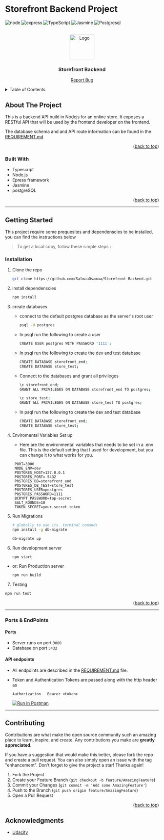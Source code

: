 # Storefront Backend Project

<div id="top"></div>

![node](https://img.shields.io/badge/Node.js-339933?style=for-the-badge&logo=nodedotjs&logoColor=white)
![express](https://img.shields.io/badge/Express.js-000000?style=for-the-badge&logo=express&logoColor=white)
![TypeScript](https://img.shields.io/badge/TypeScript-007ACC?style=for-the-badge&logo=typescript&logoColor=white)
![Jasmine](https://img.shields.io/badge/Jasmine-8A4182?style=for-the-badge&logo=Jasmine&logoColor=white)
![Postgresql](https://img.shields.io/badge/PostgreSQL-316192?style=for-the-badge&logo=postgresql&logoColor=white)

<!-- PROJECT LOGO -->
<br />
<div align="center">
    <img src="./assets/database.png" alt="Logo" height="80">

  <h3 align="center">Storefront Backend</h3>

  <p align="center">
    <a href="https://github.com/abdrahmansoltan/UDACITY-Advanced-Full-Stack-Web-Development/issues">Report Bug</a>
  </p>
</div>

<!-- TABLE OF CONTENTS -->
<details>
  <summary>Table of Contents</summary>
  <ol>
    <li>
      <a href="#about-the-project">About The Project</a>
      <ul>
        <li><a href="#built-with">Built With</a></li>
      </ul>
    </li>
    <li>
      <a href="#getting-started">Getting Started</a>
      <ul>
        <li><a href="#installation">Installation</a></li>
        <li><a href="#ports--endpoints">Ports & EndPoints</a></li>
      </ul>
    </li>
    <li><a href="#contributing">Contributing</a></li>
    <li><a href="#acknowledgments">Acknowledgments</a></li>
  </ol>
</details>

<!-- ABOUT THE PROJECT -->

## About The Project

This is a backend API build in Nodejs for an online store. It exposes a RESTful API that will be used by the frontend developer on the frontend.

The database schema and and API route information can be found in the [REQUIREMENT.md](REQUIREMENTS.md)

<p align="right">(<a href="#top">back to top</a>)</p>

### Built With

- Typescript
- Node.js
- Epress framework
- Jasmine
- postgreSQL

<p align="right">(<a href="#top">back to top</a>)</p>

---

<!-- GETTING STARTED -->

## Getting Started

This project require some prequesites and dependenscies to be installed, you can find the instructions below

> To get a local copy, follow these simple steps :

### Installation

1. Clone the repo
   ```sh
   git clone https://github.com/SalmaaOsamaa/Storefront-Backend.git
   ```

2. install dependenscies

   ```bash
   npm install
   ```

3. create databases

   - connect to the default postgres database as the server's root user

     ```bash
     psql -U postgres
     ```

   - In psql run the following to create a user

     ```bash
     CREATE USER postgres WITH PASSWORD '1111';
     ```

   - In psql run the following to create the dev and test database

     ```bash
     CREATE DATABASE storefront_end;
     CREATE DATABASE store_test;
     ```

   - Connect to the databases and grant all privileges

     ```bash
     \c storefront_end;
     GRANT ALL PRIVILEGES ON DATABASE storefront_end TO postgres;

     \c store_test;
     GRANT ALL PRIVILEGES ON DATABASE store_test TO postgres;
     ```

   - In psql run the following to create the dev and test database

     ```bash
     CREATE DATABASE storefront_end;
     CREATE DATABASE store_test;
     ```

5. Enviromental Variables Set up

   - Here are the environmental variables that needs to be set in a .env file. This is the default setting that I used for development, but you can change it to what works for you.

   ```
    PORT=3000
    NODE_ENV=dev
    POSTGRES_HOST=127.0.0.1
    POSTGRES_PORT= 5432
    POSTGRES_DB=storefront_end
    POSTGRES_DB_TEST=store_test
    POSTGRES_USER=postgres
    POSTGRES_PASSWORD=1111
    BCRYPT_PASSWORD=top-secret
    SALT_ROUNDS=10
    TOKEN_SECRET=your-secret-token
   ```

6. Run Migrations

   ```bash
   # globally to use its  terminal comands
   npm install -g db-migrate

   db-migrate up
   ```

7. Run development server

   ```sh
   npm start

   ```

- or: Run Production server

  ```bash
  npm run build 
  ```

7. Testing

```sh
npm run test
```

<p align="right">(<a href="#top">back to top</a>)</p>

---

### Ports & EndPoints

#### Ports

- Server runs on port `3000`
- Database on port `5432`

#### API endpoints

- All endpoints are described in the [REQUIREMENT.md](REQUIREMENTS.md) file.
- Token and Authentication
  Tokens are passed along with the http header as

  ```
  Authorization   Bearer <token>
  ```

  [![Run in Postman](https://run.pstmn.io/button.svg)](https://app.getpostman.com/run-collection/0c7d6ad8fef58e4ec8bf?action=collection%2Fimport)

---

<!-- CONTRIBUTING -->

## Contributing

Contributions are what make the open source community such an amazing place to learn, inspire, and create. Any contributions you make are **greatly appreciated**.

If you have a suggestion that would make this better, please fork the repo and create a pull request. You can also simply open an issue with the tag "enhancement".
Don't forget to give the project a star! Thanks again!

1. Fork the Project
2. Create your Feature Branch (`git checkout -b feature/AmazingFeature`)
3. Commit your Changes (`git commit -m 'Add some AmazingFeature'`)
4. Push to the Branch (`git push origin feature/AmazingFeature`)
5. Open a Pull Request

<p align="right">(<a href="#top">back to top</a>)</p>

<!-- ACKNOWLEDGMENTS -->

## Acknowledgments

- [Udacity](https://github.com/udacity)